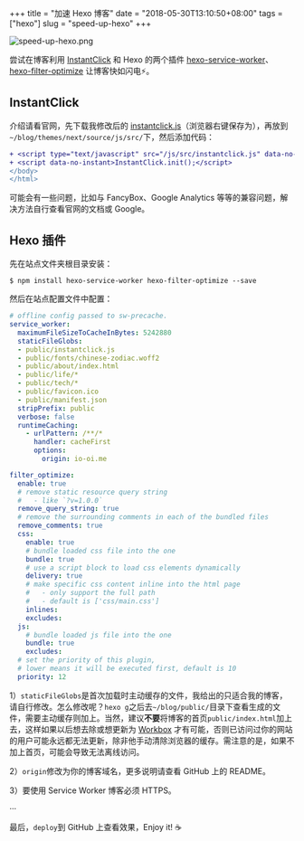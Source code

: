 +++
title = "加速 Hexo 博客"
date = "2018-05-30T13:10:50+08:00"
tags = ["hexo"]
slug = "speed-up-hexo"
+++

![speed-up-hexo.png](/images/speed-up-hexo.png)

尝试在博客利用 [InstantClick](https://github.com/dieulot/instantclick/) 和 Hexo 的两个插件 [hexo-service-worker](https://github.com/zoumiaojiang/hexo-service-worker)、[hexo-filter-optimize](https://github.com/theme-next/hexo-filter-optimize) 让博客快如闪电⚡。

## InstantClick

介绍请看官网，先下载我修改后的 [instantclick.js](https://yixiuer.me/instantclick.js)（浏览器右键保存为），再放到`~/blog/themes/next/source/js/src/`下，然后添加代码：

```diff 文件位置：~/blog/themes/next/layout/_layout.swig
+ <script type="text/javascript" src="/js/src/instantclick.js" data-no-instant></script>
+ <script data-no-instant>InstantClick.init();</script>
</body>
</html>
```

可能会有一些问题，比如与 FancyBox、Google Analytics 等等的兼容问题，解决方法自行查看官网的文档或 Google。

## Hexo 插件

先在站点文件夹根目录安装：

```[] 所在目录：~/blog/
$ npm install hexo-service-worker hexo-filter-optimize --save
```

然后在站点配置文件中配置：

```yml 文件位置：~/blog/_config.yml
# offline config passed to sw-precache.
service_worker:
  maximumFileSizeToCacheInBytes: 5242880
  staticFileGlobs:
  - public/instantclick.js
  - public/fonts/chinese-zodiac.woff2
  - public/about/index.html
  - public/life/*
  - public/tech/*
  - public/favicon.ico
  - public/manifest.json
  stripPrefix: public
  verbose: false
  runtimeCaching:
    - urlPattern: /**/*
      handler: cacheFirst
      options:
        origin: io-oi.me

filter_optimize:
  enable: true
  # remove static resource query string
  #   - like `?v=1.0.0`
  remove_query_string: true
  # remove the surrounding comments in each of the bundled files
  remove_comments: true
  css:
    enable: true
    # bundle loaded css file into the one
    bundle: true
    # use a script block to load css elements dynamically
    delivery: true
    # make specific css content inline into the html page
    #   - only support the full path
    #   - default is ['css/main.css']
    inlines:
    excludes:
  js:
    # bundle loaded js file into the one
    bundle: true
    excludes:
  # set the priority of this plugin,
  # lower means it will be executed first, default is 10
  priority: 12
```

1）`staticFileGlobs`是首次加载时主动缓存的文件，我给出的只适合我的博客，请自行修改。怎么修改呢？`hexo g`之后去`~/blog/public/`目录下查看生成的文件，需要主动缓存则加上。当然，建议**不要**将博客的首页`public/index.html`加上去，这样如果以后想去除或想更新为 [Workbox](https://developers.google.com/web/tools/workbox/) 才有可能，否则已访问过你的网站的用户可能永远都无法更新，除非他手动清除浏览器的缓存。需注意的是，如果不加上首页，可能会导致无法离线访问。

2）`origin`修改为你的博客域名，更多说明请查看 GitHub 上的 README。

3）要使用 Service Worker 博客必须 HTTPS。

···

最后，`deploy`到 GitHub 上查看效果，Enjoy it! ☕
